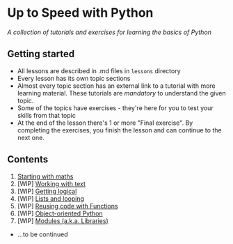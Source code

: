# Up to Speed with Python

*A collection of tutorials and exercises for learning the basics of Python*

## Getting started

- All lessons are described in .md files in `lessons` directory
- Every lesson has its own topic sections
- Almost every topic section has an external link to a tutorial with more learning material. These tutorials are *mandatory* to understand the given topic.
- Some of the topics have exercises  - they're here for you to test your skills from that topic
- At the end of the lesson there's 1 or more "Final exercise". By completing the exercises, you finish the lesson and can continue to the next one.

## Contents

1. [Starting with maths](/lessons/1-maths.md)
2. [WIP] [Working with text](/lessons/2-text.md)
3. [WIP] [Getting logical](/lessons/3-logic.md)
4. [WIP] [Lists and looping](/lessons/4-lists.md)
5. [WIP] [Reusing code with Functions](/lessons/5-functions.md)
6. [WIP] [Object-oriented Python](/lessons/6-classes.md)
7. [WIP] [Modules (a.k.a. Libraries)](/lessons/7-modules.md)
- ...to be continued